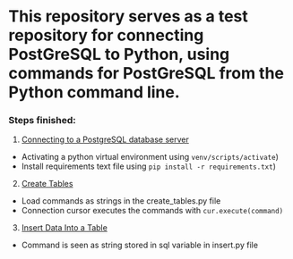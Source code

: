 # This repository serves as a test repository for connecting PostGreSQL to Python, using commands for PostGreSQL from the Python command line.

### Steps finished:
1. [Connecting to a PostgreSQL database server](https://www.postgresqltutorial.com/postgresql-python/connect/)
- Activating a python virtual environment using `venv/scripts/activate`)
- Install requirements text file using `pip install -r requirements.txt`)
2. [Create Tables](https://www.postgresqltutorial.com/postgresql-python/create-tables/)
- Load commands as strings in the create_tables.py file
- Connection cursor executes the commands with `cur.execute(command)`
3. [Insert Data Into a Table](https://www.postgresqltutorial.com/postgresql-python/insert/)
- Command is seen as string stored in sql variable in insert.py file